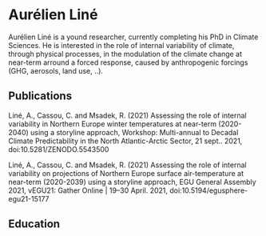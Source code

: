 # Aurélien Liné

Aurélien Liné is a yound researcher, currently completing his PhD in Climate Sciences.
He is interested in the role of internal variability of climate, through physical processes, in the modulation of the climate change at near-term arround a forced response, caused by anthropogenic forcings (GHG, aerosols, land use, ..).

## Publications

Liné, A., Cassou, C. and Msadek, R. (2021) Assessing the role of internal variability in Northern Europe winter temperatures at near-term (2020-2040) using a storyline approach, Workshop: Multi-annual to Decadal Climate Predictability in the North Atlantic-Arctic Sector, 21 sept.. 2021, doi:10.5281/ZENODO.5543500

Liné, A., Cassou, C. and Msadek, R. (2021) Assessing the role of internal variability on projections of Northern Europe surface air-temperature at near-term (2020-2039) using a storyline approach, EGU General Assembly 2021, vEGU21: Gather Online | 19–30 April. 2021, doi:10.5194/egusphere-egu21-15177

## Education
